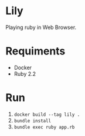 Lily
====
Playing ruby in Web Browser.

Requiments
==========
* Docker
* Ruby 2.2

Run
===
1. `docker build --tag lily .`
2. `bundle install`
3. `bundle exec ruby app.rb`
